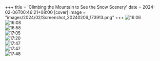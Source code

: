 +++
title = 'Climbing the Mountain to See the Snow Scenery'
date = 2024-02-06T00:46:21+08:00
[cover]
image = "images/2024/02/Screenshot_20240206_173913.png"
+++
![16:06](images/2024/02/PXL_20240205_160629388.MV.jpg)  
![16:08](images/2024/02/IMG_20240205_160818.jpg)  
![16:58](images/2024/02/PXL_20240205_165827430.jpg)  
![17:05](images/2024/02/PXL_20240205_170504143.MV.jpg)  
![17:20](images/2024/02/IMG_20240205_172001.jpg)  
![17:47](images/2024/02/IMG_20240205_174704.jpg)  
![17:47](images/2024/02/photo_2024-02-06_17-44-40.jpg)  
![17:48](images/2024/02/photo_2024-02-06_17-44-39.jpg)